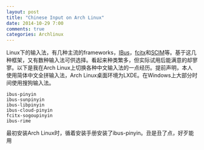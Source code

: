 ```yaml
---
layout: post
title: "Chinese Input on Arch Linux"
date: 2014-10-29 7:00
comments: true
categories: Archlinux
---
```


Linux下的输入法，有几种主流的frameworks，[IBus](https://code.google.com/p/ibus/)，[fcitx](https://fcitx-im.org/wiki/Fcitx)和[SCIM](http://sourceforge.net/projects/scim/)等。基于这几种框架，又有数种输入法可供选择。看起来种类繁多，但实际试用后能满意的却寥寥。以下是我在Arch Linux上切换各种中文输入法的一点经历。提前声明，本人使用简体中文全拼输入法，Arch Linux桌面环境为LXDE。在Windows上大部分时间使用搜狗输入法。

<!--more--> 


    ibus-pinyin
    ibus-sunpinyin
    ibus-libpinyin
    ibus-cloud-pinyin
	fcitx-sogoupinyin
    ibus-rime

最初安装Arch Linux时，循着安装手册安装了ibus-pinyin。丑是丑了点，好歹能用
